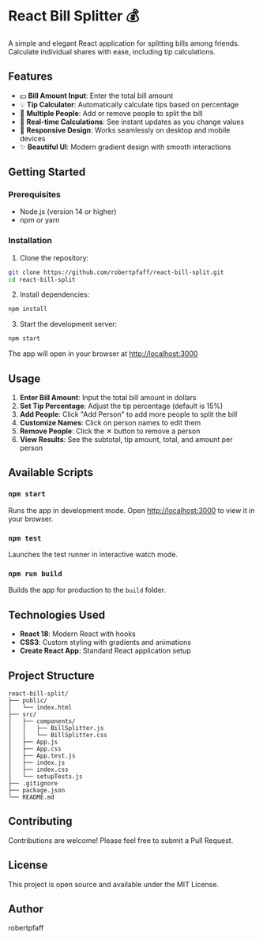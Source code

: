 # React Bill Splitter 💰

A simple and elegant React application for splitting bills among friends. Calculate individual shares with ease, including tip calculations.

## Features

- 💵 **Bill Amount Input**: Enter the total bill amount
- 💡 **Tip Calculator**: Automatically calculate tips based on percentage
- 👥 **Multiple People**: Add or remove people to split the bill
- 🎯 **Real-time Calculations**: See instant updates as you change values
- 📱 **Responsive Design**: Works seamlessly on desktop and mobile devices
- ✨ **Beautiful UI**: Modern gradient design with smooth interactions

## Getting Started

### Prerequisites

- Node.js (version 14 or higher)
- npm or yarn

### Installation

1. Clone the repository:
```bash
git clone https://github.com/robertpfaff/react-bill-split.git
cd react-bill-split
```

2. Install dependencies:
```bash
npm install
```

3. Start the development server:
```bash
npm start
```

The app will open in your browser at [http://localhost:3000](http://localhost:3000)

## Usage

1. **Enter Bill Amount**: Input the total bill amount in dollars
2. **Set Tip Percentage**: Adjust the tip percentage (default is 15%)
3. **Add People**: Click "Add Person" to add more people to split the bill
4. **Customize Names**: Click on person names to edit them
5. **Remove People**: Click the ✕ button to remove a person
6. **View Results**: See the subtotal, tip amount, total, and amount per person

## Available Scripts

### `npm start`

Runs the app in development mode. Open [http://localhost:3000](http://localhost:3000) to view it in your browser.

### `npm test`

Launches the test runner in interactive watch mode.

### `npm run build`

Builds the app for production to the `build` folder.

## Technologies Used

- **React 18**: Modern React with hooks
- **CSS3**: Custom styling with gradients and animations
- **Create React App**: Standard React application setup

## Project Structure

```
react-bill-split/
├── public/
│   └── index.html
├── src/
│   ├── components/
│   │   ├── BillSplitter.js
│   │   └── BillSplitter.css
│   ├── App.js
│   ├── App.css
│   ├── App.test.js
│   ├── index.js
│   ├── index.css
│   └── setupTests.js
├── .gitignore
├── package.json
└── README.md
```

## Contributing

Contributions are welcome! Please feel free to submit a Pull Request.

## License

This project is open source and available under the MIT License.

## Author

robertpfaff
